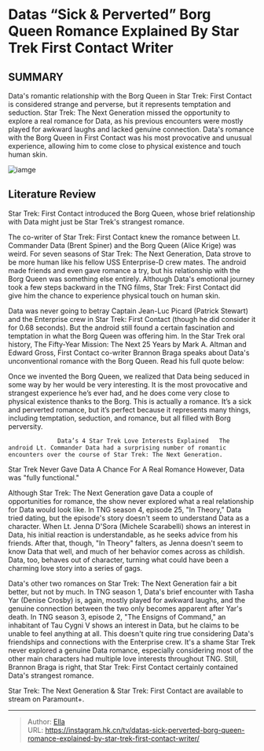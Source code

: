 # Datas “Sick &amp; Perverted” Borg Queen Romance Explained By Star Trek First Contact Writer


## SUMMARY 



  Data&#39;s romantic relationship with the Borg Queen in Star Trek: First Contact is considered strange and perverse, but it represents temptation and seduction.   Star Trek: The Next Generation missed the opportunity to explore a real romance for Data, as his previous encounters were mostly played for awkward laughs and lacked genuine connection.   Data&#39;s romance with the Borg Queen in First Contact was his most provocative and unusual experience, allowing him to come close to physical existence and touch human skin.  

![iamge](https://static1.srcdn.com/wordpress/wp-content/uploads/2024/01/star-trek-data-borg-queen-first-contact-sick-perverted.jpg)

## Literature Review
Star Trek: First Contact introduced the Borg Queen, whose brief relationship with Data might just be Star Trek&#39;s strangest romance.




The co-writer of Star Trek: First Contact knew the romance between Lt. Commander Data (Brent Spiner) and the Borg Queen (Alice Krige) was weird. For seven seasons of Star Trek: The Next Generation, Data strove to be more human like his fellow USS Enterprise-D crew mates. The android made friends and even gave romance a try, but his relationship with the Borg Queen was something else entirely. Although Data&#39;s emotional journey took a few steps backward in the TNG films, Star Trek: First Contact did give him the chance to experience physical touch on human skin.




Data was never going to betray Captain Jean-Luc Picard (Patrick Stewart) and the Enterprise crew in Star Trek: First Contact (though he did consider it for 0.68 seconds). But the android still found a certain fascination and temptation in what the Borg Queen was offering him. In the Star Trek oral history, The Fifty-Year Mission: The Next 25 Years by Mark A. Altman and Edward Gross, First Contact co-writer Brannon Braga speaks about Data&#39;s unconventional romance with the Borg Queen. Read his full quote below:


Once we invented the Borg Queen, we realized that Data being seduced in some way by her would be very interesting. It is the most provocative and strangest experience he’s ever had, and he does come very close to physical existence thanks to the Borg. This is actually a romance. It’s a sick and perverted romance, but it’s perfect because it represents many things, including temptation, seduction, and romance, but all filled with Borg perversity.


                  Data’s 4 Star Trek Love Interests Explained   The android Lt. Commander Data had a surprising number of romantic encounters over the course of Star Trek: The Next Generation.    





 Star Trek Never Gave Data A Chance For A Real Romance 
However, Data was &#34;fully functional.&#34;
         

Although Star Trek: The Next Generation gave Data a couple of opportunities for romance, the show never explored what a real relationship for Data would look like. In TNG season 4, episode 25, &#34;In Theory,&#34; Data tried dating, but the episode&#39;s story doesn&#39;t seem to understand Data as a character. When Lt. Jenna D&#39;Sora (Michele Scarabelli) shows an interest in Data, his initial reaction is understandable, as he seeks advice from his friends. After that, though, &#34;In Theory&#34; falters, as Jenna doesn&#39;t seem to know Data that well, and much of her behavior comes across as childish. Data, too, behaves out of character, turning what could have been a charming love story into a series of gags.

Data&#39;s other two romances on Star Trek: The Next Generation fair a bit better, but not by much. In TNG season 1, Data&#39;s brief encounter with Tasha Yar (Denise Crosby) is, again, mostly played for awkward laughs, and the genuine connection between the two only becomes apparent after Yar&#39;s death. In TNG season 3, episode 2, &#34;The Ensigns of Command,&#34; an inhabitant of Tau Cygni V shows an interest in Data, but he claims to be unable to feel anything at all. This doesn&#39;t quite ring true considering Data&#39;s friendships and connections with the Enterprise crew. It&#39;s a shame Star Trek never explored a genuine Data romance, especially considering most of the other main characters had multiple love interests throughout TNG. Still, Brannon Braga is right, that Star Trek: First Contact certainly contained Data&#39;s strangest romance.






Star Trek: The Next Generation &amp; Star Trek: First Contact are available to stream on Paramount&#43;.






---

> Author: [Ella](https://instagram.hk.cn/)  
> URL: https://instagram.hk.cn/tv/datas-sick-perverted-borg-queen-romance-explained-by-star-trek-first-contact-writer/  

